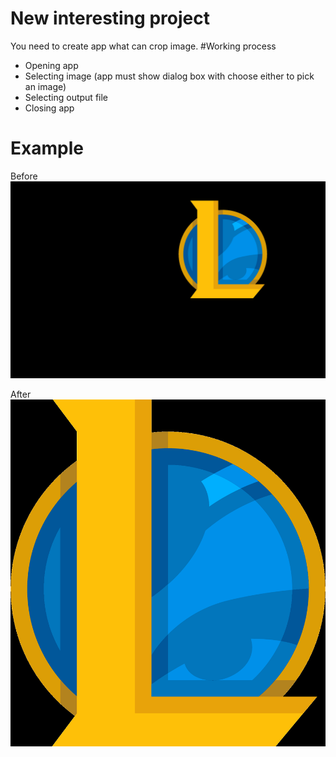 # New interesting project
You need to create app what can crop image.
#Working process
- Opening app
- Selecting image (app must show dialog box with choose either to pick an image)
- Selecting output file
- Closing app

# Example
Before
![](https://github.com/zzz3230/your_pet_project_imgeditor/blob/main/before.png?raw=true)

After
![](https://github.com/zzz3230/your_pet_project_imgeditor/blob/main/after.png?raw=true)
